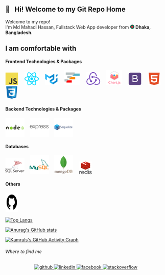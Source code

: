 ## 👋 &nbsp; Hi! Welcome to my Git Repo Home

<p>Welcome to my repo! </br> I'm Md Mahadi Hassan, Fullstack Web App developer from <img src="./icons/others/flag_bd.png" width="13" height="13" /> <b>Dhaka, Bangladesh.</b></p>
 
## I am comfortable with
#### Frontend Technologies & Packages
<img  src="./icons/frontend/javascript.svg" alt="Javascript" width="40" height="40"/> &nbsp; &nbsp; <img  src="./icons/frontend/react_js.svg" alt="ReactJS" width="45" height="40"/> &nbsp; &nbsp; <img  src="./icons/frontend/material_ui.svg" alt="Material-UI" width="40" height="40"/> &nbsp; &nbsp; <img  src="./icons/frontend/ag_grid.png" alt="Ag-Grid" width="50" height="48"/> &nbsp; &nbsp; <img  src="./icons/frontend/redux.svg" alt="Redux" width="43" height="42"/> &nbsp; &nbsp; <img  src="./icons/frontend/chart_js.svg" alt="Chart.js" width="50" height="48"/> &nbsp; &nbsp; <img  src="./icons/frontend/bootstrap.svg" alt="Bootstrap" width="40" height="40"/> &nbsp; &nbsp; <img src="./icons/frontend/html5.svg" alt="hTML5" width="40" height="40"/> &nbsp; &nbsp; <img  src="./icons/frontend/css3.svg" alt="CSS3" width="40" height="40"/>

#### Backend Technologies & Packages

<img src="./icons/backend/nodejs_with_title.svg" alt="NodeJS" width="60" height="60"/> &nbsp; &nbsp;<img  src="./icons/backend/expressjs_long.svg" alt="ExpressJS" width="60" height="60"/> &nbsp; &nbsp;<img  src="./icons/backend/sequelize_with_title.svg" alt="Sequelize" width="60" height="60"/>

#### Databases

<img  src="./icons/backend/sql_server_with_title.svg" alt="MSSQL" width="60" height="50"/> &nbsp; &nbsp;<img  src="./icons/backend/my_sql_transparent.svg" alt="MySql" width="60" height="60"/> &nbsp; &nbsp;<img  src="./icons/backend/mongodb_with_title.svg" alt="Mongodb" width="60" height="60"/> &nbsp; &nbsp; <img  src="./icons/backend/redis_with_title.svg" alt="Redis" width="40" height="40"/>

#### Others

<img src="./icons/others/github.svg" alt="Github" width="40" height="60"/>

<br/>

[![Top Langs](https://github-readme-stats.vercel.app/api/top-langs/?username=31mahadi&layout=compact&theme=react)](https://github.com/31mahadi/github-readme-stats)

[![Anurag's GitHub stats](https://github-readme-streak-stats.herokuapp.com/?user=31mahadi&hide_border=false&theme=react)](https://github.com/31mahadi/github-readme-stats)

[![Kamruls's GitHub Activity Graph](https://github-readme-activity-graph.cyclic.app/graph?username=31mahadi&theme=react&custom_title=Contribution%20Graph)](https://git.io/praveenscience)

###### Where to find me

<div align="center">
    <a href="https://github.com/31mahadi" target="_blank">
       <img src=https://img.shields.io/badge/github-%2324292e.svg?&style=for-the-badge&logo=github&logoColor=white alt=github style="margin-bottom: 5px;" />
    </a>
    <a href="https://linkedin.com/in/3kamrul" target="_blank">
       <img src=https://img.shields.io/badge/linkedin-%231E77B5.svg?&style=for-the-badge&logo=linkedin&logoColor=white alt=linkedin style="margin-bottom: 5px;" />
    </a>
    <a href="https://www.facebook.com/3kamrul" target="_blank">
        <img src=https://img.shields.io/badge/facebook-%232E87FB.svg?&style=for-the-badge&logo=facebook&logoColor=white alt=facebook style="margin-bottom: 5px;" />
    </a>
    <a href="https://stackoverflow.com/users/20355867" target="_blank">
        <img src=https://img.shields.io/badge/stackoverflow-%23F28032.svg?&style=for-the-badge&logo=stackoverflow&logoColor=white alt=stackoverflow style="margin-bottom: 5px;" />
    </a>  
</div>

<br/>  
<br/>
